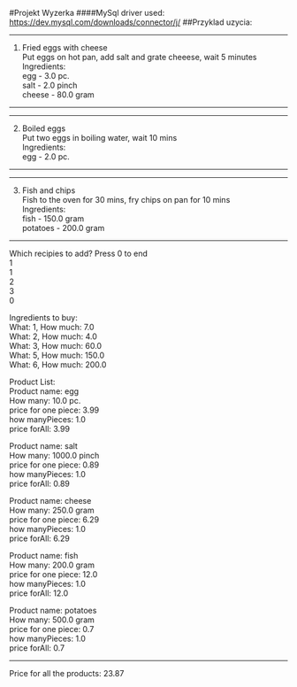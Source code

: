 #Projekt Wyzerka
####MySql driver used:
https://dev.mysql.com/downloads/connector/j/
##Przyklad uzycia:  

---------------------------
1. Fried eggs with cheese  
Put eggs on hot pan, add salt and grate cheeese, wait 5 minutes  
Ingredients:   
egg - 3.0 pc.  
salt - 2.0 pinch  
cheese - 80.0 gram  
---------------------------  
---------------------------  
2. Boiled eggs  
Put two eggs in boiling water, wait 10 mins  
Ingredients:  
egg - 2.0 pc.  
---------------------------  
---------------------------  
3. Fish and chips  
Fish to the oven for 30 mins, fry chips on pan for 10 mins  
Ingredients:   
fish - 150.0 gram  
potatoes - 200.0 gram  
---------------------------  
Which recipies to add? Press 0 to end  
1  
1  
2  
3  
0  
  
Ingredients to buy:   
What: 1, How much: 7.0  
What: 2, How much: 4.0  
What: 3, How much: 60.0  
What: 5, How much: 150.0  
What: 6, How much: 200.0  
  
Product List:  
Product name: egg  
How many: 10.0 pc.  
price for one piece: 3.99  
how manyPieces: 1.0  
price forAll: 3.99  
  
Product name: salt  
How many: 1000.0 pinch  
price for one piece: 0.89  
how manyPieces: 1.0  
price forAll: 0.89  
  
Product name: cheese  
How many: 250.0 gram  
price for one piece: 6.29  
how manyPieces: 1.0  
price forAll: 6.29  
  
Product name: fish  
How many: 200.0 gram  
price for one piece: 12.0  
how manyPieces: 1.0  
price forAll: 12.0  
  
Product name: potatoes  
How many: 500.0 gram  
price for one piece: 0.7  
how manyPieces: 1.0  
price forAll: 0.7  
  
  
---------------------------  
Price for all the products: 23.87  